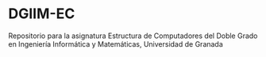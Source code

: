 # DGIIM-EC
Repositorio para la asignatura Estructura de Computadores del Doble Grado en Ingeniería Informática y Matemáticas, Universidad de Granada
